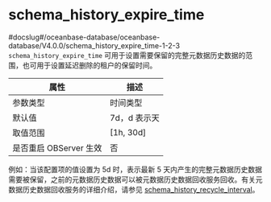 schema_history_expire_time 
===============================================
#docslug#/oceanbase-database/oceanbase-database/V4.0.0/schema_history_expire_time-1-2-3
`schema_history_expire_time` 可用于设置需要保留的完整元数据历史数据的范围，也可用于设置延迟删除的租户的保留时间。


|      **属性**      |   **描述**    |
|------------------|-------------|
| 参数类型             | 时间类型        |
| 默认值              | 7d，d 表示天    |
| 取值范围             | \[1h, 30d\] |
| 是否重启 OBServer 生效 | 否           |



例如：当该配置项的值设置为 5d 时，表示最新 5 天内产生的完整元数据历史数据需要被保留，之前的元数据历史数据可以被元数据历史数据回收服务回收。有关元数据历史数据回收服务的详细介绍，请参见 [schema_history_recycle_interval](181.schema_history_recycle_interval-1-2.md)。
